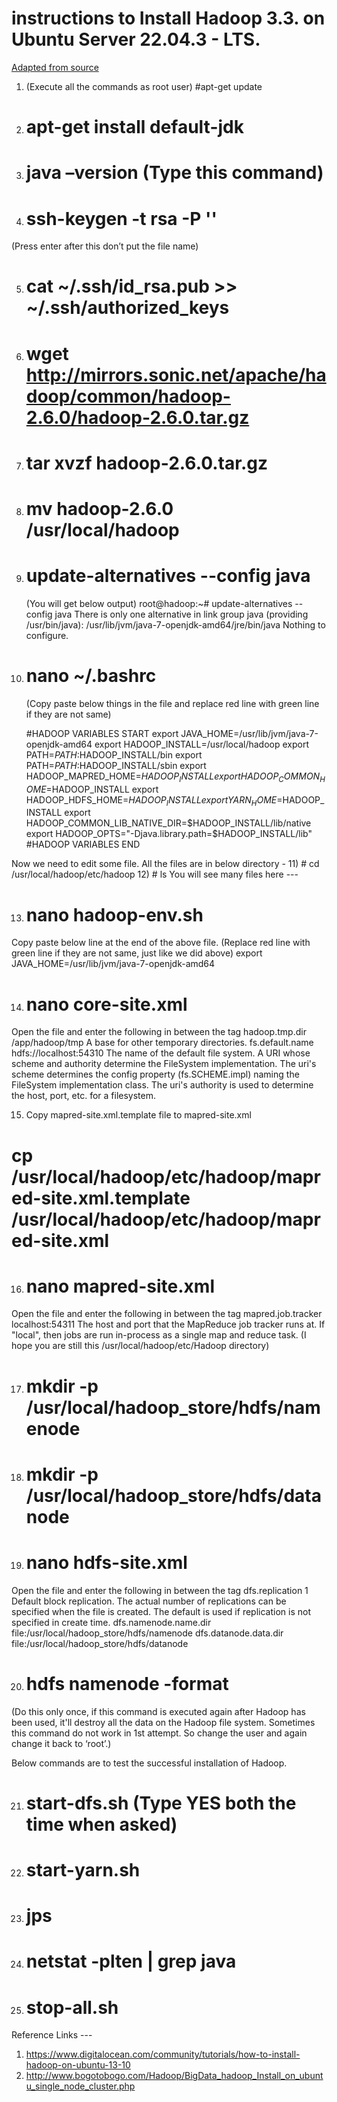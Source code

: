 # instructions to Install Hadoop 3.3. on Ubuntu Server 22.04.3 - LTS.
[Adapted from source](https://gist.github.com/swanandM/2b31a9984cdb58af96ec417197350f32)

1) (Execute all the commands as root user) #apt-get update
2) # apt-get install default-jdk
3) # java –version (Type this command)
4) # ssh-keygen -t rsa -P ''
(Press enter after this don’t put the file name)

5) # cat ~/.ssh/id_rsa.pub >> ~/.ssh/authorized_keys
6) # wget http://mirrors.sonic.net/apache/hadoop/common/hadoop-2.6.0/hadoop-2.6.0.tar.gz
7) # tar xvzf hadoop-2.6.0.tar.gz
8) # mv hadoop-2.6.0 /usr/local/hadoop
9) # update-alternatives --config java
    (You will get below output)
    root@hadoop:~# update-alternatives --config java
    There is only one alternative in link group java (providing /usr/bin/java):
    /usr/lib/jvm/java-7-openjdk-amd64/jre/bin/java Nothing to configure.

10) # nano ~/.bashrc
    (Copy paste below things in the file and replace red line with green line if they are not same)

      #HADOOP VARIABLES START
      export JAVA_HOME=/usr/lib/jvm/java-7-openjdk-amd64
      export HADOOP_INSTALL=/usr/local/hadoop
      export PATH=$PATH:$HADOOP_INSTALL/bin
      export PATH=$PATH:$HADOOP_INSTALL/sbin
      export HADOOP_MAPRED_HOME=$HADOOP_INSTALL
      export HADOOP_COMMON_HOME=$HADOOP_INSTALL
      export HADOOP_HDFS_HOME=$HADOOP_INSTALL
      export YARN_HOME=$HADOOP_INSTALL
      export HADOOP_COMMON_LIB_NATIVE_DIR=$HADOOP_INSTALL/lib/native
      export HADOOP_OPTS="-Djava.library.path=$HADOOP_INSTALL/lib"
      #HADOOP VARIABLES END

Now we need to edit some file. All the files are in below directory -
11) # cd /usr/local/hadoop/etc/hadoop
12) # ls
You will see many files here ---

13) # nano hadoop-env.sh
Copy paste below line at the end of the above file. (Replace red line with green line if they are not same, just like we did above)
export JAVA_HOME=/usr/lib/jvm/java-7-openjdk-amd64

14) # nano core-site.xml
Open the file and enter the following in between the <configuration></configuration> tag
      <property>
      <name>hadoop.tmp.dir</name>
      <value>/app/hadoop/tmp</value>
      <description>A base for other temporary directories.</description>
      </property>
      <property>
      <name>fs.default.name</name>
      <value>hdfs://localhost:54310</value>
      <description>The name of the default file system. A URI whose
      scheme and authority determine the FileSystem implementation. The
      uri's scheme determines the config property (fs.SCHEME.impl) naming
      the FileSystem implementation class. The uri's authority is used to
      determine the host, port, etc. for a filesystem.</description>
      </property>

15) Copy mapred-site.xml.template file to mapred-site.xml
# cp /usr/local/hadoop/etc/hadoop/mapred-site.xml.template /usr/local/hadoop/etc/hadoop/mapred-site.xml

16) # nano mapred-site.xml
Open the file and enter the following in between the <configuration></configuration> tag
      <property>
      <name>mapred.job.tracker</name>
      <value>localhost:54311</value>
      <description>The host and port that the MapReduce job tracker runs
      at. If "local", then jobs are run in-process as a single map
      and reduce task.
      </description>
      </property>
(I hope you are still this /usr/local/hadoop/etc/Hadoop directory)

17) # mkdir -p /usr/local/hadoop_store/hdfs/namenode
18) # mkdir -p /usr/local/hadoop_store/hdfs/datanode

19) # nano hdfs-site.xml
Open the file and enter the following in between the <configuration></configuration> tag
      <property>
      <name>dfs.replication</name>
      <value>1</value>
      <description>Default block replication.
      The actual number of replications can be specified when the file is created.
      The default is used if replication is not specified in create time.
      </description>
      </property>
      <property>
      <name>dfs.namenode.name.dir</name>
      <value>file:/usr/local/hadoop_store/hdfs/namenode</value>
      </property>
      <property>
      <name>dfs.datanode.data.dir</name>
      <value>file:/usr/local/hadoop_store/hdfs/datanode</value>
      </property>

20) # hdfs namenode -format
(Do this only once, if this command is executed again after Hadoop has been used,
it'll destroy all the data on the Hadoop file system. Sometimes this command do not work in 1st attempt. 
So change the user and again change it back to ‘root’.)

Below commands are to test the successful installation of Hadoop.

21) # start-dfs.sh (Type YES both the time when asked)
22) # start-yarn.sh
23) # jps
24) # netstat -plten | grep java
25) # stop-all.sh

Reference Links ---
1) https://www.digitalocean.com/community/tutorials/how-to-install-hadoop-on-ubuntu-13-10
2) http://www.bogotobogo.com/Hadoop/BigData_hadoop_Install_on_ubuntu_single_node_cluster.php
